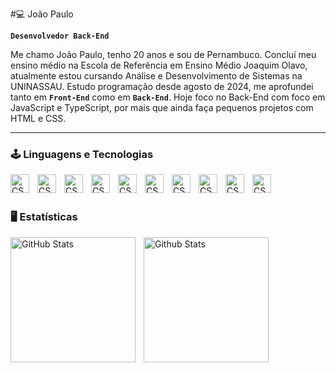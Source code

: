 #💻 João Paulo

**`Desenvolvedor Back-End`**

Me chamo João Paulo, tenho 20 anos e sou de Pernambuco. Concluí meu ensino médio na Escola de Referência em Ensino Médio Joaquim Olavo, atualmente estou cursando Análise e Desenvolvimento de Sistemas na UNINASSAU. Estudo programação desde agosto de 2024, me aprofundei tanto em **`Front-End`** como em **`Back-End`**. 
Hoje foco no Back-End com foco em JavaScript e TypeScript, por mais que ainda faça pequenos projetos com HTML e CSS. 

---
### 🕹️ Linguagens e Tecnologias

<img 
  align="left"
  alt="CSS"
  title="CSS"
  width="30px"
  style="padding-right: 10px;"
  src="https://cdn.jsdelivr.net/gh/devicons/devicon@latest/icons/html5/html5-original.svg"
/>

<img   align="left"
  alt="CSS"
  title="CSS"
  width="30px"
  style="padding-right: 10px;"
  src="https://cdn.jsdelivr.net/gh/devicons/devicon@latest/icons/css3/css3-original.svg" />

<img
  align="left"
  alt="CSS"
  title="CSS"
  width="30px"
  style="padding-right: 10px;"
  src="https://cdn.jsdelivr.net/gh/devicons/devicon@latest/icons/javascript/javascript-original.svg" />

<img
  align="left"
  alt="CSS"
  title="CSS"
  width="30px"
  style="padding-right: 10px;"
  src="https://cdn.jsdelivr.net/gh/devicons/devicon@latest/icons/nodejs/nodejs-original.svg" />

<img 
  align="left"
  alt="CSS"
  title="CSS"
  width="30px"
  style="padding-right: 10px;"
  src="https://cdn.jsdelivr.net/gh/devicons/devicon@latest/icons/typescript/typescript-original.svg" />

  <img 
  align="left"
  alt="CSS"
  title="CSS"
  width="30px"
  style="padding-right: 10px;"
  src="https://cdn.jsdelivr.net/gh/devicons/devicon@latest/icons/express/express-original.svg" />

<img 
  align="left"
  alt="CSS"
  title="CSS"
  width="30px"
  style="padding-right: 10px;"
  src="https://cdn.jsdelivr.net/gh/devicons/devicon@latest/icons/mongodb/mongodb-original.svg" />

  <img
  align="left"
  alt="CSS"
  title="CSS"
  width="30px"
  style="padding-right: 10px;"
  src="https://cdn.jsdelivr.net/gh/devicons/devicon@latest/icons/mysql/mysql-original.svg" />

  <img 
  align="left"
  alt="CSS"
  title="CSS"
  width="30px"
  style="padding-right: 10px;"
  src="https://cdn.jsdelivr.net/gh/devicons/devicon@latest/icons/npm/npm-original-wordmark.svg" />

<img 
  align="left"
  alt="CSS"
  title="CSS"
  width="30px"
  style="padding-right: 10px;"
  src="https://cdn.jsdelivr.net/gh/devicons/devicon@latest/icons/docker/docker-plain-wordmark.svg" />

  <br>
  <br>
  
### 🖥️ Estatísticas

<img
  align="left"
  alt="GitHub Stats"
  height="200"
  style="padding-right: 10px"
  src="https://github-readme-stats.vercel.app/api?username=joaosilva74&show_icons=true&theme=tokyonight"
/>


<img 
  align="left"
  alt="Github Stats"
  height="200"
  style="padding-right: 10px;"
  src="https://github-readme-stats.vercel.app/api/top-langs/?username=joaosilva74&theme=tokyonight&layout=compact&custom_title=Tecnologias&langs_count=7"
/>
